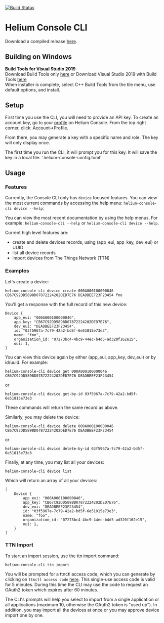 [![Build Status](https://travis-ci.com/helium/helium-console-cli.svg?token=35YrBmyVB8LNrXzjrRop&branch=master)](https://travis-ci.com/helium/helium-console-cli)

# Helium Console CLI

Download a compiled release [here](https://github.com/helium/helium-console-cli/releases).

## Building on Windows
**Build Tools for Visual Studio 2019**  
Download Build Tools only [here](https://visualstudio.microsoft.com/thank-you-downloading-visual-studio/?sku=BuildTools&rel=16) or Download Visual Studio 2019 with Build Tools [here](https://visualstudio.microsoft.com/thank-you-downloading-visual-studio/?sku=Community&rel=16)  
When installer is complete, select C++ Build Tools from the tile menu, use default options, and install. 

## Setup 
First time you use the CLI, you will need to provide an API key. To create an account key, go to your [profile](https://console.helium.com/profile) on Helium Console. From the top right corner, click: Account->Profile.

From there, you may generate a key with a specific name and role. The key will only display once.

The first time you run the CLI, it will prompt you for this key. It will save the key in a local file: '.helium-console-config.toml'

## Usage

### Features

Currently, the Console CLI only has `device` focused features. You can view the most current commands by accessing the help menu: `helium-console-cli device --help`:

You can view the most recent documentation by using the help menus. For example: `helium-console-cli --help` or `helium-console-cli device --help`.

Current high level features are:
* create and delete devices records, using (app_eui, app_key, dev_eui) or UUID
* list all device records
* import devices from The Things Network (TTN)

### Examples

Let's create a device:

```
helium-console-cli device create 000A000100000046 CB67C92DD5898D07872224202DED7E76 DEADBEEF23F23454 foo
```

You'll get a response with the full record of this new device:

```
Device {
    app_eui: "000A000100000046",
    app_key: "CB67C92DD5898D07872224202DED7E76",
    dev_eui: "DEADBEEF23F23454",
    id: "03f5967a-7c79-42a2-bd5f-6e51015e73e3",
    name: "foo",
    organization_id: "07273bc4-4bc9-44ec-b4d5-ad320f162e15",
    oui: 1,
}
```

You can view this device again by either (app_eui, app_key, dev_eui) or by id/uuid. For example:

```
helium-console-cli device get 000A000100000046 CB67C92DD5898D07872224202DED7E76 DEADBEEF23F23454
```
or

```
helium-console-cli device get-by-id 03f5967a-7c79-42a2-bd5f-6e51015e73e3
```

These commands will return the same record as above.

Similarly, you may delete the device:

```
helium-console-cli device delete 000A000100000046 CB67C92DD5898D07872224202DED7E76 DEADBEEF23F23454
```
or

```
helium-console-cli device delete-by-id 03f5967a-7c79-42a2-bd5f-6e51015e73e3
```

Finally, at any time, you may list all your devices:

```
helium-console-cli device list
```

Which will return an array of all your devices:

```
[
    Device {
        app_eui: "000A000100000046",
        app_key: "CB67C92DD5898D07872224202DED7E76",
        dev_eui: "DEADBEEF23F23454",
        id: "03f5967a-7c79-42a2-bd5f-6e51015e73e3",
        name: "foo",
        organization_id: "07273bc4-4bc9-44ec-b4d5-ad320f162e15",
        oui: 1,
    }
]
```
### TTN Import

To start an import session, use the ttn import command:

```
helium-console-cli ttn import
```

You will be prompted for a ttnctl access code, which you can generate by clicking on `ttnctl access code` [here](https://account.thethingsnetwork.org/). This single-use access code is valid for 5 minutes. During this time the CLI may use the code to request an OAuth2 token which expires after 60 minutes.

The CLI's prompts will help you select to import from a single application or all applications (maximum 10, otherwise the OAuth2 token is "used up"). In addition, you may import all the devices at once or you may approve device import one by one.